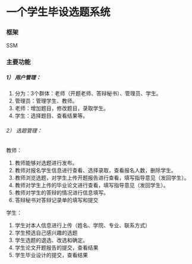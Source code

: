 # 一个学生毕设选题系统

### 框架

SSM

### 主要功能

##### 1）	用户管理：

1. 分为：3个群体：老师（开题老师、答辩秘书）、管理员、学生。
2. 管理员：管理学生、教师。
3. 老师：增加题目，修改题目，录取学生。
4. 学生：选择题目、查看结果等。
###### 2）	选题管理：

 教师：

1. 教师能够对选题进行发布。
2. 教师对报名学生信息进行查看、选择录取，查看报名人数，删除学生。
3. 教师浏览选题，对学生上传开题报告进行查看，填写指导意见（发回学生）。
4. 教师对学生上传的毕业论文进行查看，填写指导意见（发回学生）。
5. 教师对学生的答辩的情况进行信息填写。
6. 答辩秘书对答辩记录单的填写和提交

 学生：

1. 学生对本人信息进行上传（姓名、学院、专业、联系方式）
2. 学生预选自己感兴趣的选题
3. 学生选题的退选、改选和确定。
4. 学生论文开题报告的提交，查看结果
5. 学生毕业设计的提交，查看结果


